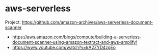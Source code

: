 # aws-serverless

Project:
https://github.com/amazon-archives/aws-serverless-document-scanner
- https://aws.amazon.com/blogs/compute/building-a-serverless-document-scanner-using-amazon-textract-and-aws-amplify/
- https://www.youtube.com/watch?v=kA2ZYD4zgEo
